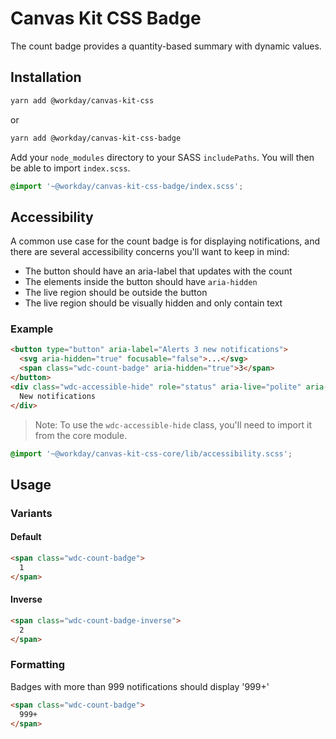 # Canvas Kit CSS Badge

The count badge provides a quantity-based summary with dynamic values.

## Installation

```sh
yarn add @workday/canvas-kit-css
```

or

```sh
yarn add @workday/canvas-kit-css-badge
```

Add your `node_modules` directory to your SASS `includePaths`. You will then be able to import
`index.scss`.

```scss
@import '~@workday/canvas-kit-css-badge/index.scss';
```

## Accessibility

A common use case for the count badge is for displaying notifications, and there are several
accessibility concerns you'll want to keep in mind:

- The button should have an aria-label that updates with the count
- The elements inside the button should have `aria-hidden`
- The live region should be outside the button
- The live region should be visually hidden and only contain text

### Example

```html
<button type="button" aria-label="Alerts 3 new notifications">
  <svg aria-hidden="true" focusable="false">...</svg>
  <span class="wdc-count-badge" aria-hidden="true">3</span>
</button>
<div class="wdc-accessible-hide" role="status" aria-live="polite" aria-atomic="true">
  New notifications
</div>
```

> Note: To use the `wdc-accessible-hide` class, you'll need to import it from the core module.

```scss
@import '~@workday/canvas-kit-css-core/lib/accessibility.scss';
```

## Usage

### Variants

#### Default

```html
<span class="wdc-count-badge">
  1
</span>
```

#### Inverse

```html
<span class="wdc-count-badge-inverse">
  2
</span>
```

### Formatting

Badges with more than 999 notifications should display '999+'

```html
<span class="wdc-count-badge">
  999+
</span>
```
